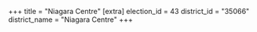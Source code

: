 +++
title = "Niagara Centre"
[extra]
election_id = 43
district_id = "35066"
district_name = "Niagara Centre"
+++
